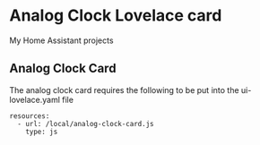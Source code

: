 # Analog Clock Lovelace card
My Home Assistant projects

## Analog Clock Card

The analog clock card requires the following to be put into the ui-lovelace.yaml file
```
resources:
  - url: /local/analog-clock-card.js
    type: js
```
